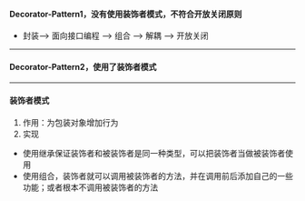 #### Decorator-Pattern1，没有使用装饰者模式，不符合开放关闭原则
- 封装--> 面向接口编程 --> 组合 --> 解耦 --> 开放关闭
---
#### Decorator-Pattern2，使用了装饰者模式
---
#### 装饰者模式
1. 作用：为包装对象增加行为
2. 实现
- 使用继承保证装饰者和被装饰者是同一种类型，可以把装饰者当做被装饰者使用
- 使用组合，装饰者就可以调用被装饰者的方法，并在调用前后添加自己的一些功能；或者根本不调用被装饰者的方法

